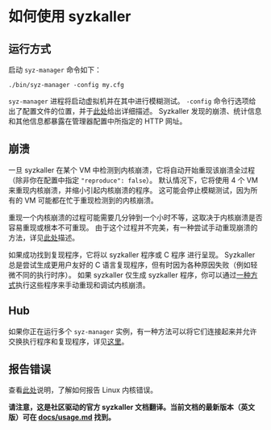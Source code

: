 # 如何使用 syzkaller

## 运行方式

启动 `syz-manager` 命令如下：
```
./bin/syz-manager -config my.cfg
```

`syz-manager` 进程将启动虚拟机并在其中进行模糊测试。
`-config` 命令行选项给出了配置文件的位置，并于[此处](/docs/configuration.md)给出详细描述。
Syzkaller 发现的崩溃、统计信息和其他信息都暴露在管理器配置中所指定的 HTTP 网址。

## 崩溃

一旦 syzkaller 在某个 VM 中检测到内核崩溃，它将自动开始重现该崩溃全过程（除非你在配置中指定 `"reproduce": false`）。
默认情况下，它将使用 4 个 VM 来重现内核崩溃，并缩小引起内核崩溃的程序。
这可能会停止模糊测试，因为所有的 VM 可能都在忙于重现检测到的内核崩溃。

重现一个内核崩溃的过程可能需要几分钟到一个小时不等，这取决于内核崩溃是否容易重现或根本不可重现。
由于这个过程并不完美，有一种尝试手动重现崩溃的方法，详见[此处](/docs/reproducing_crashes.md)描述。

如果成功找到复现程序，它将以 syzkaller 程序或 C 程序 进行呈现。
Syzkaller 总是尝试生成更用户友好的 C 语言复现程序，但有时因为各种原因失败（例如轻微不同的执行时序）。
如果 syzkaller 仅生成 syzkaller 程序，你可以通过[一种方式](/docs/reproducing_crashes.md)执行这些程序来手动重现和调试内核崩溃。

## Hub

如果你正在运行多个 `syz-manager` 实例，有一种方法可以将它们连接起来并允许交换执行程序和复现程序，详见[这里](/docs/hub.md)。

## 报告错误

查看[此处](/docs/linux/reporting_kernel_bugs.md)说明，了解如何报告 Linux 内核错误。

**请注意，这是社区驱动的官方 syzkaller 文档翻译。当前文档的最新版本（英文版）可在 [docs/usage.md](/docs/usage.md) 找到。**
